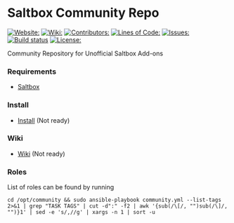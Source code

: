 # Saltbox Community Repo
[![Website:](https://img.shields.io/badge/website-https%3A%2F%2Fsaltbox.dev-blue)](https://saltbox.dev)
[![Wiki:](https://img.shields.io/badge/wiki-https%3A%2F%2Fwiki.saltbox.dev-blue)](https://wiki.saltbox.dev)
[![Contributors:](https://img.shields.io/github/contributors/saltyorg/community?color=blue)](https://github.com/saltyorg/Community)
[![Lines of Code:](https://img.shields.io/tokei/lines/github/saltyorg/community)](https://github.com/saltyorg/Community)
[![Issues:](https://img.shields.io/github/issues/saltyorg/Community?color=blue)](https://github.com/saltyorg/Community/issues)
[![Build status](https://appveyor.cloudbox.work/api/projects/status/tyraswwahlldwpnu/branch/master?svg=true)](https://appveyor.cloudbox.work/project/AppVeyor/community/branch/master)
[![License:](https://img.shields.io/github/license/saltyorg/Community)](LICENSE.md)

Community Repository for Unofficial Saltbox Add-ons

### Requirements

- [Saltbox](https://github.com/saltyorg/Saltbox/)

### Install

- [Install](https://wiki.saltbox.dev/Community/Install) (Not ready)

### Wiki

- [Wiki](https://wiki.saltbox.dev/Community) (Not ready)

### Roles

List of roles can be found by running 
```
cd /opt/community && sudo ansible-playbook community.yml --list-tags 2>&1 | grep "TASK TAGS" | cut -d":" -f2 | awk '{sub(/\[/, "")sub(/\]/, "")}1' | sed -e 's/,//g' | xargs -n 1 | sort -u
```

